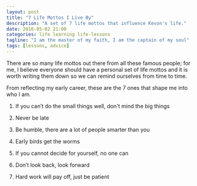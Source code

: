 ```yaml
---
layout: post
title: "7 Life Mottos I Live By"
description: "A set of 7 life mottos that influence Kevon's life."
date: 2016-05-02 21:00
categories: life learning life-lessons
tagline: "I am the master of my faith, I am the captain of my soul"
tags: [lessons, advice]
---
```


There are so many life mottos out there from all these famous people; for me, I believe everyone should have a personal set of life mottos and it is worth writing them down so we can remind ourselves from time to time.

From reflecting my early career, these are the 7 ones that shape me into who I am.

1. If you can’t do the small things well, don't mind the big things

2. Never be late

3. Be humble, there are a lot of people smarter than you

4. Early birds get the worms

5. If you cannot decide for yourself, no one can

7. Don’t look back, look forward

8. Hard work will pay off, just be patient
